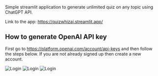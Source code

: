 Simple streamlit application to generate unlimited quiz on any topic using ChatGPT API.

Link to the app: https://quizwhizai.streamlit.app/

## How to generate OpenAI API key

First go to https://platform.openai.com/account/api-keys and then follow the steps below. If you are not already signed up then create a new account.

![Login](https://i.imgur.com/PaGxxq3.jpg)
![Login](https://i.imgur.com/Z0GqGQN.jpg)
![Login](https://i.imgur.com/Hidn1gq.jpg)
